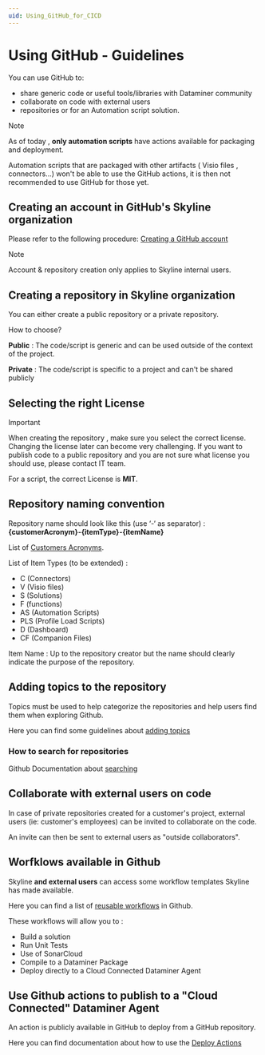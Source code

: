 ```yaml
---
uid: Using_GitHub_for_CICD
---
```


# Using GitHub - Guidelines

You can use GitHub to:

- share generic code or useful tools/libraries with Dataminer community
- collaborate on code with external users
- repositories or for an Automation script solution.

> [!NOTE]
> As of today , **only automation scripts** have actions available for packaging and deployment.
>
> Automation scripts that are packaged with other artifacts ( Visio files , connectors...) won't be able to use the GitHub actions, it is then not recommended to use GitHub for those yet.

## Creating an account in GitHub's Skyline organization

Please refer to the following procedure: [Creating a GitHub account](https://internaldocs.skyline.be/Corporate/OfficeConventions/OC_Corporate/IT/IT_GitHub.html)
> [!NOTE]
> Account & repository creation only applies to Skyline internal users.

## Creating a repository in Skyline organization

You can either create a public repository or a private repository.

How to choose?

**Public** : The code/script is generic and can be used outside of the context of the project.

**Private** : The code/script is specific to a project and can't be shared publicly  

## Selecting the right License

> [!IMPORTANT]
> When creating the repository , make sure you select the correct license. Changing the license later can become very challenging.
> If you want to publish code to a public repository and you are not sure what license you should use, please contact IT team.

For a script, the correct License is **MIT**.

## Repository naming convention

Repository name should look like this (use ‘-‘ as separator) : **{customerAcronym}-{itemType}-{itemName}**

List of [Customers Acronyms](https://dcp.skyline.be/Lists/Customers/AllItems.aspx).

List of Item Types (to be extended) :

- C (Connectors)
- V (Visio files)
- S (Solutions)
- F (functions)
- AS (Automation Scripts)
- PLS (Profile Load Scripts)
- D (Dashboard)
- CF (Companion Files)

Item Name : Up to the repository creator but the name should clearly indicate the purpose of the repository.

## Adding topics to the repository

Topics must be used to help categorize the repositories and help users find them when exploring Github.

Here you can find some guidelines about [adding topics](https://docs.github.com/en/repositories/managing-your-repositorys-settings-and-features/customizing-your-repository/classifying-your-repository-with-topics)

### How to search for repositories

Github Documentation about [searching](https://docs.github.com/en/search-github/searching-on-github/searching-for-repositories)

## Collaborate with external users on code

In case of private repositories created for a customer's project, external users (ie: customer's employees) can be invited to collaborate on the code.

An invite can then be sent to external users as "outside collaborators".

## Worfklows available in Github

Skyline **and external users** can access some workflow templates Skyline has made available.

Here you can find a list of [reusable workflows](https://github.com/SkylineCommunications/_ReusableWorkflows) in Github.

These workflows will allow you to :

- Build a solution
- Run Unit Tests
- Use of SonarCloud
- Compile to a Dataminer Package
- Deploy directly to a Cloud Connected Dataminer Agent

## Use Github actions to publish to a "Cloud Connected" Dataminer Agent

An action is publicly available in GitHub to deploy from a GitHub repository.

Here you can find documentation about how to use the [Deploy Actions](https://docs.dataminer.services/develop/TOOLS/CICD/Deploying_Automation_scripts_from_a%20GitHub_repository.html)
